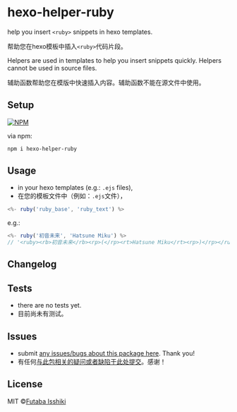 # hexo-helper-ruby
help you insert `<ruby>` snippets in hexo templates.

帮助您在hexo模板中插入`<ruby>`代码片段。

Helpers are used in templates to help you insert snippets quickly. Helpers cannot be used in source files.

辅助函数帮助您在模版中快速插入内容。辅助函数不能在源文件中使用。

## Setup
[![NPM](https://nodei.co/npm/hexo-helper-ruby.png)](https://nodei.co/npm/hexo-helper-ruby/)

via npm:
```bash
npm i hexo-helper-ruby
```

## Usage

- in your hexo templates (e.g.: `.ejs` files),
- 在您的模板文件中（例如：`.ejs`文件），
```javascript
<%- ruby('ruby_base', 'ruby_text') %>
```

e.g.:
```javascript
<%- ruby('初音未来', 'Hatsune Miku') %>
// '<ruby><rb>初音未来</rb><rp>(</rp><rt>Hatsune Miku</rt><rp>)</rp></ruby>'
```

## Changelog
## Tests
- there are no tests yet.
- 目前尚未有测试。

## Issues
- submit [any issues/bugs about this package here](https://github.com/issiki/hexo-helper-ruby/issues). Thank you!
- 有任何[与此包相关的疑问或者缺陷于此处提交](https://github.com/issiki/hexo-helper-ruby/issues)。感谢！

## License
MIT ©[Futaba Isshiki](https://futaba.love "一色双葉")

